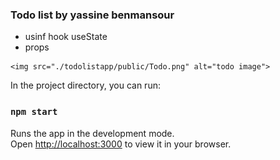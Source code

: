 ### Todo list by yassine benmansour 

   - usinf hook useState
   - props
  


    <img src="./todolistapp/public/Todo.png" alt="todo image">

In the project directory, you can run:
### `npm start`

Runs the app in the development mode.\
Open [http://localhost:3000](http://localhost:3000) to view it in your browser.


